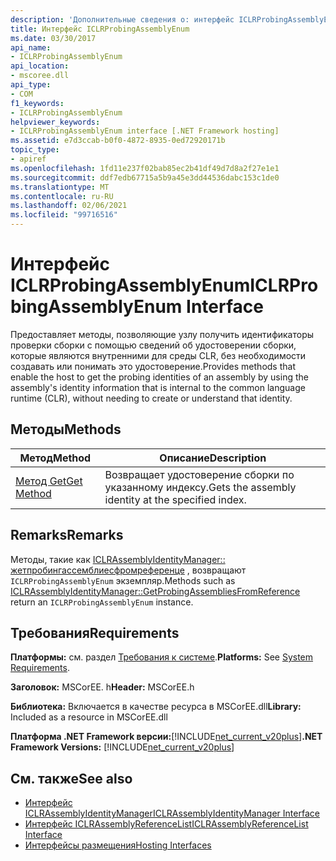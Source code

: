 ```yaml
---
description: 'Дополнительные сведения о: интерфейс ICLRProbingAssemblyEnum'
title: Интерфейс ICLRProbingAssemblyEnum
ms.date: 03/30/2017
api_name:
- ICLRProbingAssemblyEnum
api_location:
- mscoree.dll
api_type:
- COM
f1_keywords:
- ICLRProbingAssemblyEnum
helpviewer_keywords:
- ICLRProbingAssemblyEnum interface [.NET Framework hosting]
ms.assetid: e7d3ccab-b0f0-4872-8935-0ed72920171b
topic_type:
- apiref
ms.openlocfilehash: 1fd11e237f02bab85ec2b41df49d7d8a2f27e1e1
ms.sourcegitcommit: ddf7edb67715a5b9a45e3dd44536dabc153c1de0
ms.translationtype: MT
ms.contentlocale: ru-RU
ms.lasthandoff: 02/06/2021
ms.locfileid: "99716516"
---
```

# <a name="iclrprobingassemblyenum-interface"></a><span data-ttu-id="6396f-103">Интерфейс ICLRProbingAssemblyEnum</span><span class="sxs-lookup"><span data-stu-id="6396f-103">ICLRProbingAssemblyEnum Interface</span></span>

<span data-ttu-id="6396f-104">Предоставляет методы, позволяющие узлу получить идентификаторы проверки сборки с помощью сведений об удостоверении сборки, которые являются внутренними для среды CLR, без необходимости создавать или понимать это удостоверение.</span><span class="sxs-lookup"><span data-stu-id="6396f-104">Provides methods that enable the host to get the probing identities of an assembly by using the assembly's identity information that is internal to the common language runtime (CLR), without needing to create or understand that identity.</span></span>  
  
## <a name="methods"></a><span data-ttu-id="6396f-105">Методы</span><span class="sxs-lookup"><span data-stu-id="6396f-105">Methods</span></span>  
  
|<span data-ttu-id="6396f-106">Метод</span><span class="sxs-lookup"><span data-stu-id="6396f-106">Method</span></span>|<span data-ttu-id="6396f-107">Описание</span><span class="sxs-lookup"><span data-stu-id="6396f-107">Description</span></span>|  
|------------|-----------------|  
|[<span data-ttu-id="6396f-108">Метод Get</span><span class="sxs-lookup"><span data-stu-id="6396f-108">Get Method</span></span>](iclrprobingassemblyenum-get-method.md)|<span data-ttu-id="6396f-109">Возвращает удостоверение сборки по указанному индексу.</span><span class="sxs-lookup"><span data-stu-id="6396f-109">Gets the assembly identity at the specified index.</span></span>|  
  
## <a name="remarks"></a><span data-ttu-id="6396f-110">Remarks</span><span class="sxs-lookup"><span data-stu-id="6396f-110">Remarks</span></span>  

 <span data-ttu-id="6396f-111">Методы, такие как [ICLRAssemblyIdentityManager:: жетпробингассемблиесфромреференце](iclrassemblyidentitymanager-getprobingassembliesfromreference-method.md) , возвращают `ICLRProbingAssemblyEnum` экземпляр.</span><span class="sxs-lookup"><span data-stu-id="6396f-111">Methods such as [ICLRAssemblyIdentityManager::GetProbingAssembliesFromReference](iclrassemblyidentitymanager-getprobingassembliesfromreference-method.md) return an `ICLRProbingAssemblyEnum` instance.</span></span>  
  
## <a name="requirements"></a><span data-ttu-id="6396f-112">Требования</span><span class="sxs-lookup"><span data-stu-id="6396f-112">Requirements</span></span>  

 <span data-ttu-id="6396f-113">**Платформы:** см. раздел [Требования к системе](../../get-started/system-requirements.md).</span><span class="sxs-lookup"><span data-stu-id="6396f-113">**Platforms:** See [System Requirements](../../get-started/system-requirements.md).</span></span>  
  
 <span data-ttu-id="6396f-114">**Заголовок:** MSCorEE. h</span><span class="sxs-lookup"><span data-stu-id="6396f-114">**Header:** MSCorEE.h</span></span>  
  
 <span data-ttu-id="6396f-115">**Библиотека:** Включается в качестве ресурса в MSCorEE.dll</span><span class="sxs-lookup"><span data-stu-id="6396f-115">**Library:** Included as a resource in MSCorEE.dll</span></span>  
  
 <span data-ttu-id="6396f-116">**Платформа .NET Framework версии:**[!INCLUDE[net_current_v20plus](../../../../includes/net-current-v20plus-md.md)]</span><span class="sxs-lookup"><span data-stu-id="6396f-116">**.NET Framework Versions:** [!INCLUDE[net_current_v20plus](../../../../includes/net-current-v20plus-md.md)]</span></span>  
  
## <a name="see-also"></a><span data-ttu-id="6396f-117">См. также</span><span class="sxs-lookup"><span data-stu-id="6396f-117">See also</span></span>

- [<span data-ttu-id="6396f-118">Интерфейс ICLRAssemblyIdentityManager</span><span class="sxs-lookup"><span data-stu-id="6396f-118">ICLRAssemblyIdentityManager Interface</span></span>](iclrassemblyidentitymanager-interface.md)
- [<span data-ttu-id="6396f-119">Интерфейс ICLRAssemblyReferenceList</span><span class="sxs-lookup"><span data-stu-id="6396f-119">ICLRAssemblyReferenceList Interface</span></span>](iclrassemblyreferencelist-interface.md)
- [<span data-ttu-id="6396f-120">Интерфейсы размещения</span><span class="sxs-lookup"><span data-stu-id="6396f-120">Hosting Interfaces</span></span>](hosting-interfaces.md)
